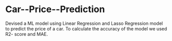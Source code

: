 # Car--Price--Prediction
Devised a ML model using Linear Regression and Lasso Regression model to predict the price of a car. To calculate the accuracy of the model we used R2- score and MAE.
